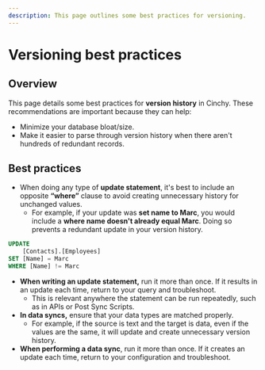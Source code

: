 ```yaml
---
description: This page outlines some best practices for versioning.
---
```


# Versioning best practices

## Overview

This page details some best practices for **version history** in Cinchy. These recommendations are important because they can help:

* Minimize your database bloat/size.
* Make it easier to parse through version history when there aren't hundreds of redundant records.

## Best practices

* When doing any type of **update statement**, it's best to include an opposite **“where”** clause to avoid creating unnecessary history for unchanged values.
  * For example, if your update was **set name to Marc**, you would include a **where name doesn't already equal Marc**. Doing so prevents a redundant update in your version history.

```sql
UPDATE
	[Contacts].[Employees] 
SET [Name] = Marc
WHERE [Name] != Marc
```

* **When writing an update statement,** run it more than once. If it results in an update each time, return to your query and troubleshoot.
  * This is relevant anywhere the statement can be run repeatedly, such as in APIs or Post Sync Scripts.
* **In data syncs,** ensure that your data types are matched properly.
  * For example, if the source is text and the target is data, even if the values are the same, it will update and create unnecessary version history.
* **When performing a data sync**, run it more than once. If it creates an update each time, return to your configuration and troubleshoot.

